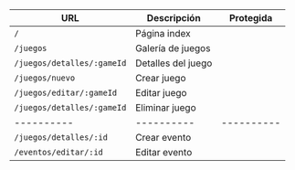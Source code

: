 |**URL**|**Descripción**|**Protegida**|
|----------|----------|----------|
|`/`|Página index||
|`/juegos`|Galería de juegos||
|`/juegos/detalles/:gameId`|Detalles del juego||
|`/juegos/nuevo`|Crear juego||
|`/juegos/editar/:gameId`|Editar juego||
|`/juegos/detalles/:gameId`|Eliminar juego||
|----------|----------|----------|
|`/juegos/detalles/:id`|Crear evento||
|`/eventos/editar/:id`|Editar evento||




